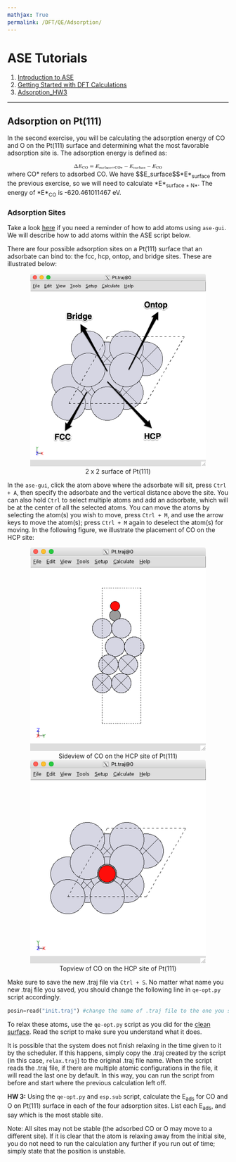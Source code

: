 ```yaml
---
mathjax: True
permalink: /DFT/QE/Adsorption/
---
```


# ASE Tutorials
1. [Introduction to ASE](../)
2. [Getting Started with DFT Calculations](../Getting_Started/)
3. [Adsorption_HW3](../Adsorption/)

____

## Adsorption on Pt(111) ##

In the second exercise, you will be calculating the adsorption energy of CO and O on the Pt(111) surface and determining what the most favorable adsorption site is. The adsorption energy is defined as:


<center><img src="eads_eq.png" alt="window" style="width: 200px;"/>
</center>
where CO* refers to adsorbed CO. We have $$E_surface$$*E*<sub>surface</sub> from the previous exercise, so we will need to calculate *E*<sub>surface + N*</sub>. The energy of *E*<sub>CO</sub> is -620.461011467 eV.

<a name='adsorption-sites'></a>

### Adsorption Sites ###

Take a look [here](/ASE) if you need a reminder of how to add atoms using `ase-gui`. We will describe how to add atoms within the ASE script below.

There are four possible adsorption sites on a Pt(111) surface that an adsorbate can bind to: the fcc, hcp, ontop, and bridge sites. These are illustrated below:

<center><img src="overhead.png" alt="window" style="width: 400px;"/><br>
2 x 2 surface of Pt(111)
</center>

In the `ase-gui`, click the atom above where the adsorbate will sit, press `Ctrl + A`, then specify the adsorbate and the vertical distance above the site. You can also hold `Ctrl` to select multiple atoms and add an adsorbate, which will be at the center of all the selected atoms. You can move the atoms by selecting the atom(s) you wish to move, press `Ctrl + M`, and use the arrow keys to move the atom(s); press `Ctrl + M` again to deselect the atom(s) for moving. In the following figure, we illustrate the placement of CO on the HCP site:

<center><img src="HCP_CO_side.png" alt="window" style="width: 400px;"/><br>
Sideview of CO on the HCP site of Pt(111)
</center>
<center><img src="HCP_CO_top.png" alt="window" style="width: 400px;"/><br>
Topview of CO on the HCP site of Pt(111)
</center>

Make sure to save the new .traj file via `Ctrl + S`. No matter what name you new .traj file you saved, you should change the following line in `qe-opt.py` script accordingly.

```Python
posin=read("init.traj") #change the name of .traj file to the one you saved
```

To relax these atoms, use the `qe-opt.py` script as you did for the [clean surface](../Getting_Started/). Read the script to make sure you understand what it does.

It is possible that the system does not finish relaxing in the time given to it by the scheduler. If this happens, simply copy the .traj created by the script (in this case, `relax.traj`) to the original .traj file name. When the script reads the .traj file, if there are multiple atomic configurations in the file, it will read the last one by default. In this way, you can run the script from before and start where the previous calculation left off.

**HW 3:** Using the `qe-opt.py` and `esp.sub` script, calculate the E<sub>ads</sub> for CO and O on Pt(111) surface in each of the four adsorption sites. List each E<sub>ads</sub>, and say which is the most stable site.

Note: All sites may not be stable (the adsorbed CO or O may move to a different site). If it is clear that the atom is relaxing away from the initial site, you do not need to run the calculation any further if you run out of time; simply state that the position is unstable.
